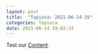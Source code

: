 ```yaml
---
layout: post
title:  "Tapioca: 2021-06-14-35"
categories: Tapioca
date: 2021-06-14 19:03:33
---
```

Test our [Content](https://github.com/HappyMaki/Tapioca-Releases/releases/download/2021-06-14-35/Tapioca_2021-06-14-35.zip).

